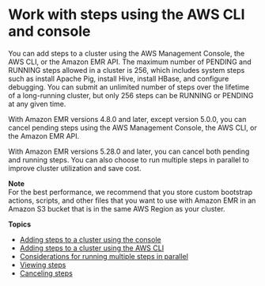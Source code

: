 # Work with steps using the AWS CLI and console<a name="emr-work-with-steps"></a>

You can add steps to a cluster using the AWS Management Console, the AWS CLI, or the Amazon EMR API\. The maximum number of PENDING and RUNNING steps allowed in a cluster is 256, which includes system steps such as install Apache Pig, install Hive, install HBase, and configure debugging\. You can submit an unlimited number of steps over the lifetime of a long\-running cluster, but only 256 steps can be RUNNING or PENDING at any given time\. 

With Amazon EMR versions 4\.8\.0 and later, except version 5\.0\.0, you can cancel pending steps using the AWS Management Console, the AWS CLI, or the Amazon EMR API\. 

With Amazon EMR versions 5\.28\.0 and later, you can cancel both pending and running steps\. You can also choose to run multiple steps in parallel to improve cluster utilization and save cost\.

**Note**  
For the best performance, we recommend that you store custom bootstrap actions, scripts, and other files that you want to use with Amazon EMR in an Amazon S3 bucket that is in the same AWS Region as your cluster\.

**Topics**
+ [Adding steps to a cluster using the console](emr-add-steps-console.md)
+ [Adding steps to a cluster using the AWS CLI](add-step-cli.md)
+ [Considerations for running multiple steps in parallel](emr-concurrent-steps.md)
+ [Viewing steps](emr-view-steps.md)
+ [Canceling steps](emr-cancel-steps.md)
